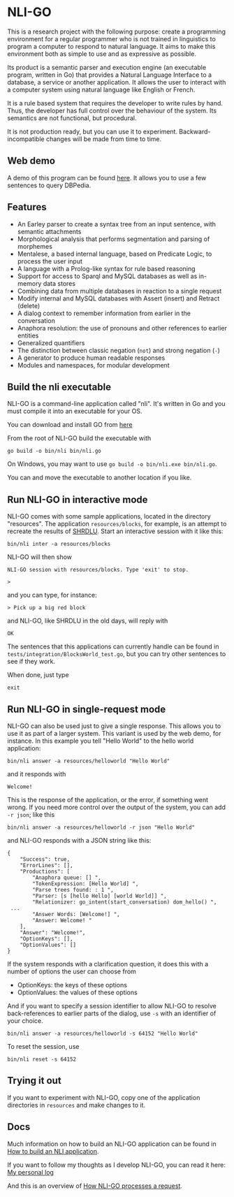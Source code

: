 # NLI-GO

This is a research project with the following purpose: create a programming environment for a regular programmer who is not trained in linguistics to program a computer to respond to natural language. It aims to make this environment both as simple to use and as expressive as possible. 

Its product is a semantic parser and execution engine (an executable program, written in Go) that provides a Natural Language Interface to a database, a service or another application. It allows the user to interact with a computer system using natural language like English or French. 
 
It is a rule based system that requires the developer to write rules by hand. Thus, the developer has full control over the behaviour of the system. Its semantics are not functional, but procedural.

It is not production ready, but you can use it to experiment. Backward-incompatible changes will be made from time to time.

## Web demo

A demo of this program can be found [here](http://patrickvanbergen.com/dbpedia/app/). It allows you to use a few sentences to query DBPedia. 

## Features

* An Earley parser to create a syntax tree from an input sentence, with semantic attachments
* Morphological analysis that performs segmentation and parsing of morphemes  
* Mentalese, a based internal language, based on Predicate Logic, to process the user input
* A language with a Prolog-like syntax for rule based reasoning
* Support for access to Sparql and MySQL databases as well as in-memory data stores
* Combining data from multiple databases in reaction to a single request
* Modify internal and MySQL databases with Assert (insert) and Retract (delete)
* A dialog context to remember information from earlier in the conversation
* Anaphora resolution: the use of pronouns and other references to earlier entities
* Generalized quantifiers
* The distinction between classic negation (`not`) and strong negation (`-`)
* A generator to produce human readable responses
* Modules and namespaces, for modular development

## Build the nli executable

NLI-GO is a command-line application called "nli". It's written in Go and you must compile it into an executable for your OS.

You can download and install GO from [here](https://golang.org/dl/)

From the root of NLI-GO build the executable with

    go build -o bin/nli bin/nli.go
    
On Windows, you may want to use `go build -o bin/nli.exe bin/nli.go`.

You can and move the executable to another location if you like.    

## Run NLI-GO in interactive mode

NLI-GO comes with some sample applications, located in the directory "resources". The application `resources/blocks`, for example, is an attempt to recreate the results of [SHRDLU](https://en.wikipedia.org/wiki/SHRDLU). Start an interactive session with it like this:

    bin/nli inter -a resources/blocks   
    
NLI-GO will then show

    NLI-GO session with resources/blocks. Type 'exit' to stop.
    
    > 

and you can type, for instance:

    > Pick up a big red block
    
and NLI-GO, like SHRDLU in the old days, will reply with

    OK
    
The sentences that this applications can currently handle can be found in `tests/integration/BlocksWorld_test.go`, but you can try other sentences to see if they work.           

When done, just type

    exit 

## Run NLI-GO in single-request mode

NLI-GO can also be used just to give a single response. This allows you to use it as part of a larger system. This variant is used by the web demo, for instance. In this example you tell "Hello World" to the hello world application:

    bin/nli answer -a resources/helloworld "Hello World"    

and it responds with

    Welcome!

This is the response of the application, or the error, if something went wrong. If you need more control over the output of the system, you can add `-r json`; like this

    bin/nli answer -a resources/helloworld -r json "Hello World"    
  
and NLI-GO responds with a JSON string like this:

    {
        "Success": true,
        "ErrorLines": [],
        "Productions": [
            "Anaphora queue: [] ",
            "TokenExpression: [Hello World] ",
            "Parse trees found: : 1 ",
            "Parser: [s [hello Hello] [world World]] ",
            "Relationizer: go_intent(start_conversation) dom_hello() ",
     ...
            "Answer Words: [Welcome!] ",
            "Answer: Welcome! "
        ],
        "Answer": "Welcome!",
        "OptionKeys": [],
        "OptionValues": []
    }
    
If the system responds with a clarification question, it does this with a number of options the user can choose from

* OptionKeys: the keys of these options
* OptionValues: the values of these options

And if you want to specify a session identifier to allow NLI-GO to resolve back-references to earlier parts of the dialog, use `-s` with an identifier of your choice.     

    bin/nli answer -a resources/helloworld -s 64152 "Hello World"    
    
To reset the session, use

    bin/nli reset -s 64152

## Trying it out

If you want to experiment with NLI-GO, copy one of the application directories in `resources` and make changes to it.

## Docs

Much information on how to build an NLI-GO application can be found in [How to build an NLI application](doc/manual/knowledge-engineer/index.md).

If you want to follow my thoughts as I develop NLI-GO, you can read it here: [My personal log](doc/remarks.md)

And this is an overview of [How NLI-GO processes a request](doc/manual/system-developer/processing.md).
